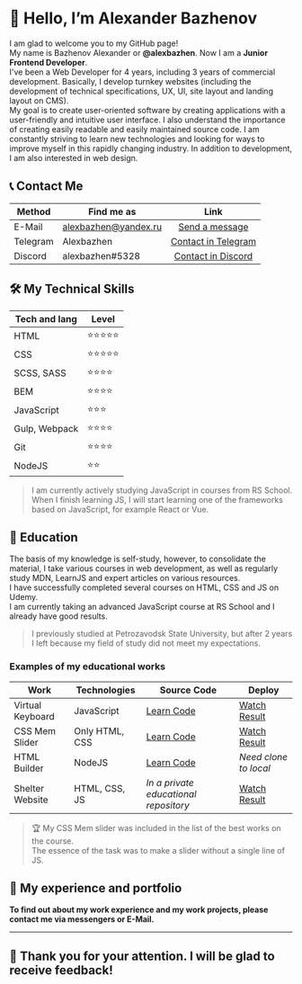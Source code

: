 # 👋 Hello, I’m Alexander Bazhenov
I am glad to welcome you to my GitHub page!  
My name is Bazhenov Alexander or **@alexbazhen**. Now I am a **Junior Frontend Developer**.  
I've been a Web Developer for 4 years, including 3 years of commercial development. Basically, I develop turnkey websites 
(including the development of technical specifications, UX, UI, site layout and landing layout on CMS).   
My goal is to create user-oriented software by creating applications with a user-friendly and intuitive user interface. 
I also understand the importance of creating easily readable and easily maintained source code. 
I am constantly striving to learn new technologies and looking for ways to improve myself in this rapidly changing industry. In addition to development, I am also interested in web design.
## 📞 Contact Me
| Method   | Find me as           | Link   |
| -------- | -------------------- | :----: |
| E-Mail   | alexbazhen@yandex.ru | [Send a message](mailto:alexbazhen@yandex.ru "To alexbazhen@yandex.ru") |
| Telegram | Alexbazhen           | [Contact in Telegram](https://t.me/Alexbazhen "Nickname on Telegram - Alexbazhen") |
| Discord  | alexbazhen#5328      | [Contact in Discord](https://discordapp.com/users/275351208472870912/ "Nickname on Discord - alexbazhen#5328") |
## 🛠 My Technical Skills
| Tech and lang       | Level        |
| ------------------- | ------------ |
| HTML                | ⭐️⭐️⭐️⭐️⭐️ |
| CSS                 | ⭐️⭐️⭐️⭐️⭐️ |
| SCSS, SASS          | ⭐️⭐️⭐️⭐️   |
| BEM                 | ⭐️⭐️⭐️⭐️   |
| JavaScript          | ⭐️⭐️⭐️      |
| Gulp, Webpack       | ⭐️⭐️⭐️⭐️   |
| Git                 | ⭐️⭐️⭐️⭐️   |
| NodeJS              | ⭐️⭐️        |
> I am currently actively studying JavaScript in courses from RS School.  
> When I finish learning JS, I will start learning one of the frameworks based on JavaScript, for example React or Vue.
## 📒 Education
The basis of my knowledge is self-study, however, to consolidate the material, 
I take various courses in web development, as well as regularly study MDN, LearnJS and expert articles on various resources.  
I have successfully completed several courses on HTML, CSS and JS on Udemy.  
I am currently taking an advanced JavaScript course at RS School and I already have good results.
> I previously studied at Petrozavodsk State University, but after 2 years I left because my field of study did not meet my expectations. 

### Examples of my educational works
| Work       | Technologies | Source Code        | Deploy       |
| ---------- | ------------ | ----------------- | ------------ |
| Virtual Keyboard | JavaScript     | [Learn Code](https://github.com/alexbazhen/RS-Virtual-Keyboard/tree/dev) | [Watch Result](https://alexbazhen.github.io/RS-Virtual-Keyboard/) |
| CSS Mem Slider   | Only HTML, CSS | [Learn Code](https://github.com/alexbazhen/cssMemSlider/tree/gh-pages) | [Watch Result](https://alexbazhen.github.io/cssMemSlider/cssMemSlider/) |
| HTML Builder     | NodeJS         | [Learn Code](https://github.com/alexbazhen/HTML-builder/tree/main/06-build-page) | *Need clone to local* |
| Shelter Website  | HTML, CSS, JS  | *In a private educational repository* | [Watch Result](https://rolling-scopes-school.github.io/alexbazhen-JSFE2022Q1/shelter/pages/main/) |
> 🏆 My CSS Mem slider was included in the list of the best works on the course.  
> The essence of the task was to make a slider without a single line of JS.

## 💼 My experience and portfolio
**To find out about my work experience and my work projects, please contact me via messengers or E-Mail.**

***
## 🤝 Thank you for your attention. I will be glad to receive feedback!
